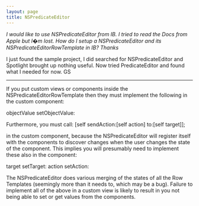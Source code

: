 ```yaml
---
layout: page
title: NSPredicateEditor
---
```


*I would like to use NSPredicateEditor from IB. I tried to read the Docs from Apple but I�m lost. How do I setup a NSPredicateEditor and its NSPredicateEditorRowTemplate in IB?
Thanks*

I just found the sample project, I did searched for NSPredicateEditor and Spotlight brought up nothing useful. Now tried PredicateEditor and found what I needed for now. 
GS

-------

If you put custom views or components inside the NSPredicateEditorRowTemplate then they must implement the following in the custom component:

objectValue
setObjectValue:

Furthermore, you must call:
 [self sendAction:[self action] to:[self target]];

in the custom component, because the NSPredicateEditor will register itself with the components to discover changes when the user changes the state of the component. This implies you will presumably need to implement these also in the component:

target
setTarget:
action
setAction:

The NSPredicateEditor does various merging of the states of all the Row Templates (seemingly more than it needs to, which may be a bug). Failure to implement all of the above in a custom view is likely to result in you not being able to set or get values from the components.

